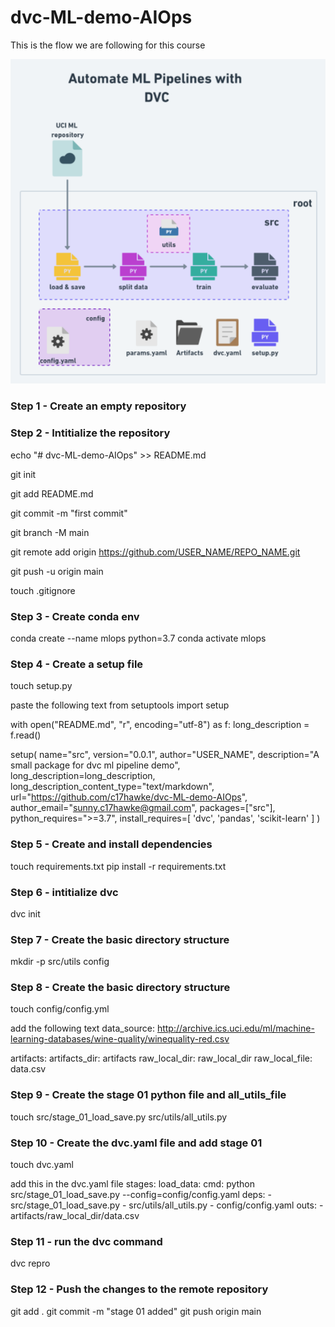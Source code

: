 # dvc-ML-demo-AIOps
This is the flow we are following for this course


![MLOPs_dvc](https://github.com/khanma1962/MLOps_dvc/blob/main/dvc_ML.png)


### Step 1 - Create an empty repository

### Step 2 - Intitialize the repository

echo "# dvc-ML-demo-AIOps" >> README.md

git init

git add README.md

git commit -m "first commit"

git branch -M main

git remote add origin https://github.com/USER_NAME/REPO_NAME.git

git push -u origin main


touch .gitignore


### Step 3 - Create conda env
conda create --name mlops python=3.7 
conda activate mlops



### Step 4 - Create a setup file
touch setup.py

paste the following text
from setuptools import setup

with open("README.md", "r", encoding="utf-8") as f:
    long_description = f.read()

setup(
    name="src",
    version="0.0.1",
    author="USER_NAME",
    description="A small package for dvc ml pipeline demo",
    long_description=long_description,
    long_description_content_type="text/markdown",
    url="https://github.com/c17hawke/dvc-ML-demo-AIOps",
    author_email="sunny.c17hawke@gmail.com",
    packages=["src"],
    python_requires=">=3.7",
    install_requires=[
        'dvc',
        'pandas',
        'scikit-learn'
    ]
)


### Step 5 - Create and install dependencies
touch requirements.txt
pip install -r requirements.txt


### Step 6 - intitialize dvc
dvc init


### Step 7 - Create the basic directory structure
mkdir -p src/utils config


### Step 8 - Create the basic directory structure
touch config/config.yml

add the following text
data_source: http://archive.ics.uci.edu/ml/machine-learning-databases/wine-quality/winequality-red.csv

artifacts: 
  artifacts_dir: artifacts
  raw_local_dir: raw_local_dir
  raw_local_file: data.csv


### Step 9 - Create the stage 01 python file and all_utils_file
touch src/stage_01_load_save.py src/utils/all_utils.py


### Step 10 - Create the dvc.yaml file and add stage 01
touch dvc.yaml

add this in the dvc.yaml file
stages:
  load_data:
    cmd: python src/stage_01_load_save.py --config=config/config.yaml
    deps:
      - src/stage_01_load_save.py
      - src/utils/all_utils.py
      - config/config.yaml
    outs:
      - artifacts/raw_local_dir/data.csv


### Step 11 - run the dvc command
dvc repro

### Step 12 - Push the changes to the remote repository
git add .
git commit -m "stage 01 added"
git push origin main



